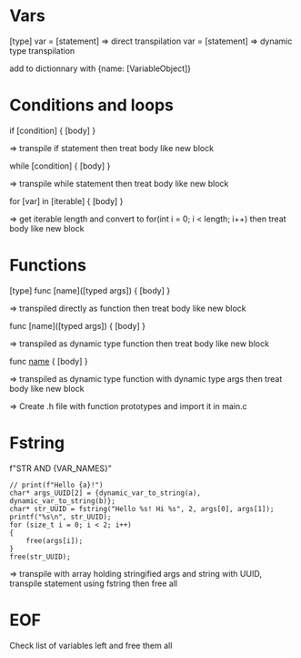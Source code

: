 # Vars

[type] var = [statement] => direct transpilation
var = [statement] => dynamic type transpilation

add to dictionnary with {name: [VariableObject]}

# Conditions and loops

if [condition] {
    [body]
}

=> transpile if statement then treat body like new block

while [condition] {
    [body]
}

=> transpile while statement then treat body like new block

for [var] in [iterable] {
    [body]
}

=> get iterable length and convert to for(int i = 0; i < length; i++) then treat body like new block

# Functions

[type] func [name]([typed args]) {
    [body]
}

=> transpiled directly as function then treat body like new block

func [name]([typed args]) {
    [body]
}

=> transpiled as dynamic type function then treat body like new block

func [name]([args]) {
    [body]
}

=> transpiled as dynamic type function with dynamic type args then treat body like new block

=> Create .h file with function prototypes and import it in main.c

# Fstring

f"STR AND {VAR_NAMES}"

```
// print(f"Hello {a}!")
char* args_UUID[2] = {dynamic_var_to_string(a), dynamic_var_to_string(b)};
char* str_UUID = fstring("Hello %s! Hi %s", 2, args[0], args[1]);
printf("%s\n", str_UUID);
for (size_t i = 0; i < 2; i++)
{
    free(args[i]);
}
free(str_UUID);
```

=> transpile with array holding stringified args and string with UUID, transpile statement using fstring then free all

# EOF

Check list of variables left and free them all
